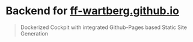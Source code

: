 # Backend for [ff-wartberg.github.io](https://github.com/ff-wartberg/ff-wartberg.github.io)
> Dockerized Cockpit with integrated Github-Pages based Static Site Generation

